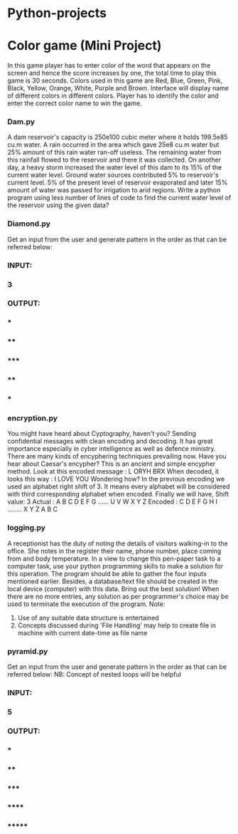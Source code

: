 # Python-projects
# Color game (Mini Project)
In this game player has to enter color of the word that appears on the screen and hence the score increases by one, the total time to play this 
game is 30 seconds. Colors used in this game are Red, Blue, Green, Pink, Black, Yellow, Orange, White, Purple and Brown. Interface will display 
name of different colors in different colors. Player has to identify the color and enter the correct color name to win the game.

### Dam.py
A dam reservoir's capacity is 250e100 cubic meter where it holds 199.5e85 cu.m water. A rain occurred in the area which gave 25e8 cu.m water but 
25% amount of this rain water ran-off useless. The remaining water from this rainfall flowed to the reservoir and there it was collected. 
On another day, a heavy storm increased the water level of this dam to its 15% of the current water level. Ground water sources contributed 
5% to reservoir's current level. 5% of the present level of reservoir evaporated and later 15% amount of water was passed for irrigation to arid regions.
Write a python program using less number of lines of code to find the current water level of the reservoir using the given data?

### Diamond.py
Get an input from the user and generate pattern in the order as that can be referred below:
### INPUT:
### 3
### OUTPUT:
### *
### **
### ***
### **
### *

### encryption.py
You might have heard about Cyptography, haven't you? 
Sending confidential messages with clean encoding and decoding.
It has great importance especially in cyber intelligence as well as defence ministry. There are many kinds of encyphering techniques prevailing now. 
 Have you hear about Caesar's encypher?
This is an ancient and simple encypher method. 
 Look at this encoded message  : L ORYH BRX 
When decoded, it looks this way : I LOVE YOU 
Wondering how?
In the previous encoding we used an alphabet right shift of 3. 
It means every alphabet will be considered with third corresponding alphabet when encoded. 
Finally we will have,
Shift value: 3 
Actual     : A B C D E F G ...... U V W X Y Z 
Encoded : C D E F G H I ........ X Y Z A B C 

### logging.py
A receptionist has the duty of noting the details of visitors walking-in to the office. She notes in the register their name, phone number, 
place coming from and body temperature. In a view to change this pen-paper task to a computer task, use your python programming skills to make a 
solution for this operation.
The program should be able to gather the four inputs mentioned earlier. Besides, a database/text file should be created in the local 
device (computer) with this data. Bring out the best solution! When there are no more entries, any solution as per programmer's choice may be 
used to terminate the execution of the program.
Note:
1. Use of any suitable data structure is entertained
2. Concepts discussed during 'File Handling' may help to create file in machine with current date-time as file name

### pyramid.py
Get an input from the user and generate pattern in the order as that can be referred below:
NB: Concept of nested loops will be helpful
### INPUT: 
### 5
### OUTPUT:
### *
### **
### ***
### ****
### *****
